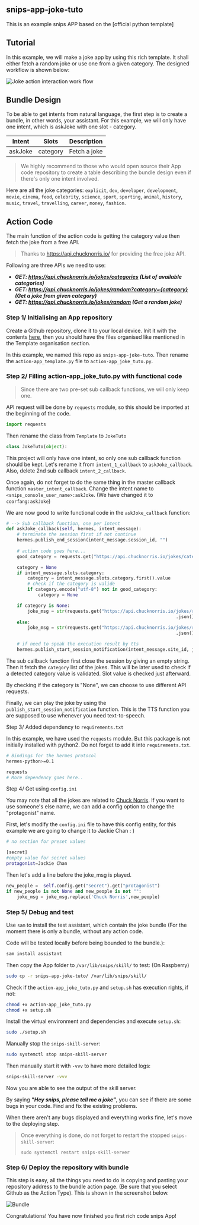 ## snips-app-joke-tuto

This is an example snips APP based on the [official python template]

## Tutorial

In this example, we will make a joke app by using this rich template. It shall either fetch a random joke or use one from a given category. The designed workflow is shown below:

![Joke action interaction work flow](https://blobscdn.gitbook.com/v0/b/gitbook-28427.appspot.com/o/assets%2F-L5OxUOD7uLDGd059vYc%2F-LOSEi4mOgVZFOEdgPoe%2F-LOSIpXTLJI3AifFyYO_%2Fimage%20(1).png?alt=media&token=08e18f53-f6c6-4d09-91d4-91e584ea33ff)

## Bundle Design
To be able to get intents from natural language, the first step is to create a bundle, in other words, your assistant. For this example, we will only have one intent, which is askJoke with one slot - category.

| Intent | Slots | Description | 
| --- | --- | --- |
| askJoke | category | Fetch a joke |

> We highly recommend to those who would open source their App code repository to create a table describing the bundle design even if there's only one intent involved.

Here are all the joke categories: `explicit`, `dev`, `developer`, `development`, `movie`, `cinema`, `food`, `celebrity`, `science`, `sport`, `sporting`, `animal`, `history`, `music`, `travel`, `travelling`, `career`, `money`, `fashion`.

## Action Code

The main function of the action code is getting the category value then fetch the joke from a free API. 

> Thanks to https://api.chucknorris.io/ for providing the free joke API. 

Following are three APIs we need to use:

- ***GET: https://api.chucknorris.io/jokes/categories (List of available categories)***
- ***GET: https://api.chucknorris.io/jokes/random?category={category} (Get a joke from given category)***
- ***GET: https://api.chucknorris.io/jokes/random (Get a random joke)***

### Step 1/ Initialising an App repository

Create a Github repository, clone it to your local device. Init it with the contents [here](https://github.com/snipsco/snips-app-template-py), then you should have the files organised like mentioned in the Template organisation section. 

In this example, we named this repo as `snips-app-joke-tuto`. Then rename the `action-app_template.py` file to `action-app_joke_tuto.py`.

### Step 2/ Filling action-app_joke_tuto.py with functional code

> Since there are two pre-set sub callback functions, we will only keep one.

API request will be done by `requests` module, so this should be imported at the beginning of the code. 

```python
import requests
```

Then rename the class from `Template` to `JokeTuto`

```python
class JokeTuto(object):
```

This project will only have one intent, so only one sub callback function should be kept. Let's rename it from `intent_1_callback` to `askJoke_callback`. Also, delete 2nd sub callback `intent_2_callback`.

Once again, do not forget to do the same thing in the master callback function `master_intent_callback`. Change the intent name to `<snips_console_user_name>:askJoke`. (We have changed it to `coorfang:askJoke`)

We are now good to write functional code in the `askJoke_callback` function:

```python
# --> Sub callback function, one per intent
def askJoke_callback(self, hermes, intent_message):
    # terminate the session first if not continue
    hermes.publish_end_session(intent_message.session_id, "")
    
    # action code goes here...
    good_category = requests.get("https://api.chucknorris.io/jokes/categories").json();

    category = None
    if intent_message.slots.category:
        category = intent_message.slots.category.first().value
        # check if the category is valide
        if category.encode("utf-8") not in good_category:
            category = None

    if category is None:
        joke_msg = str(requests.get("https://api.chucknorris.io/jokes/random")\
                                                                .json().get("value"))
    else:
        joke_msg = str(requests.get("https://api.chucknorris.io/jokes/random?category={}".format(category))\
                                                                .json().get("value"))

    # if need to speak the execution result by tts
    hermes.publish_start_session_notification(intent_message.site_id, joke_msg, "Joke_Tuto_APP")
```

The sub callback function first close the session by giving an empty string. Then it fetch the `category` list of the jokes. This will be later used to check if a detected category value is validated. Slot value is checked just afterward. 

By checking if the category is "None", we can choose to use different API requests. 

Finally, we can play the joke by using the `publish_start_session_notification` function. This is the TTS function you are supposed to use whenever you need text-to-speech.

Step 3/ Added dependency to `requirements.txt`

In this example, we have used the `requests` module. But this package is not initially installed with python2. Do not forget to add it into `requirements.txt`.

```bash
# Bindings for the hermes protocol
hermes-python>=0.1

requests
# More dependency goes here..
```

Step 4/ Get using `config.ini`

You may note that all the jokes are related to [Chuck Norris](https://en.wikipedia.org/wiki/Chuck_Norris). If you want to use someone's else name, we can add a config option to change the "protagonist" name. 

First, let's modify the `config.ini` file to have this config entity, for this example we are going to change it to Jackie Chan : )

```bash
# no section for preset values

[secret]
#empty value for secret values
protagonist=Jackie Chan
```

Then let's add a line before the joke_msg is played. 

```python
new_people =  self.config.get("secret").get("protagonist")
if new_people is not None and new_people is not "":
    joke_msg = joke_msg.replace('Chuck Norris',new_people)
```

### Step 5/ Debug and test

Use `sam` to install the test assistant, which contain the joke bundle (For the moment there is only a bundle, without any action code. 

Code will be tested locally before being bounded to the bundle.):
```bash
sam install assistant
```

Then copy the App folder to `/var/lib/snips/skill/` to test: (On Raspberry)

```bash
sudo cp -r snips-app-joke-tuto/ /var/lib/snips/skill/
```

Check if the `action-app_joke_tuto.py` and `setup.sh` has execution rights, if not:

```bash
chmod +x action-app_joke_tuto.py
chmod +x setup.sh
```

Install the virtual environment and dependencies and execute `setup.sh`:

```bash
sudo ./setup.sh 
```

Manually stop the `snips-skill-server`:

```bash
sudo systemctl stop snips-skill-server
```

Then manually start it with `-vvv` to have more detailed logs:

```bash
snips-skill-server -vvv
```

Now you are able to see the output of the skill server. 

By saying ***"Hey snips, please tell me a joke"***, you can see if there are some bugs in your code. Find and fix the existing problems. 

When there aren't any bugs displayed and everything works fine, let's move to the deploying step.

> Once everything is done, do not forget to restart the stopped `snips-skill-server`:
>
> ```sudo systemctl restart snips-skill-server```

### Step 6/ Deploy the repository with bundle

This step is easy, all the things you need to do is copying and pasting your repository address to the bundle action page. (Be sure that you select Github as the Action Type). This is shown in the screenshot below.

![Bundle](https://blobscdn.gitbook.com/v0/b/gitbook-28427.appspot.com/o/assets%2F-L5OxUOD7uLDGd059vYc%2F-LOSEi4mOgVZFOEdgPoe%2F-LOSNfABtojbnRlyqUQC%2Fimage%20(2).png?alt=media&token=5e864511-cdac-464f-ad5c-823af40daa12)

Congratulations! You have now finished you first rich code snips App!
